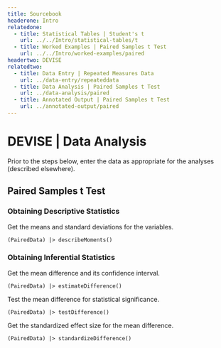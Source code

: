 ```yaml
---
title: Sourcebook
headerone: Intro
relatedone:
  - title: Statistical Tables | Student's t
    url: ../../Intro/statistical-tables/t
  - title: Worked Examples | Paired Samples t Test
    url: ../../Intro/worked-examples/paired
headertwo: DEVISE
relatedtwo:
  - title: Data Entry | Repeated Measures Data
    url: ../data-entry/repeateddata
  - title: Data Analysis | Paired Samples t Test
    url: ../data-analysis/paired
  - title: Annotated Output | Paired Samples t Test
    url: ../annotated-output/paired
---
```


# DEVISE | Data Analysis

Prior to the steps below, enter the data as appropriate for the analyses (described elsewhere).

## Paired Samples t Test

### Obtaining Descriptive Statistics

Get the means and standard deviations for the variables.

```{r}
(PairedData) |> describeMoments()
```

### Obtaining Inferential Statistics

Get the mean difference and its confidence interval.

```{r}
(PairedData) |> estimateDifference()
```

Test the mean difference for statistical significance.

```{r}
(PairedData) |> testDifference()
```

Get the standardized effect size for the mean difference.

```{r}
(PairedData) |> standardizeDifference()
```
